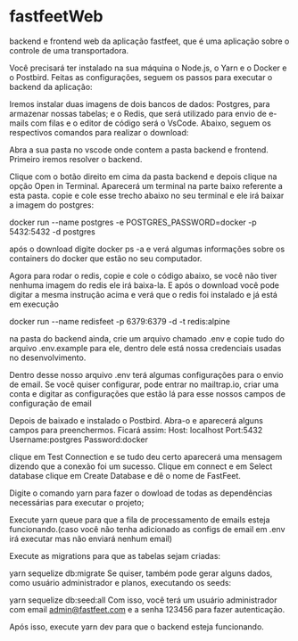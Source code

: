 # fastfeetWeb
backend e frontend web da aplicação fastfeet, que é uma aplicação sobre o controle de uma transportadora.

Você precisará ter instalado na sua máquina o Node.js, o Yarn e o Docker e o Postbird. Feitas as configurações, seguem os passos para executar o backend da aplicação:


Iremos instalar duas imagens de dois bancos de dados: Postgres, para armazenar nossas tabelas; e o Redis, que será utilizado para envio de e-mails com filas e o  editor de código será o VsCode. Abaixo, seguem os respectivos comandos para realizar o download:

Abra a sua pasta no vscode onde contem a pasta backend e frontend. Primeiro iremos resolver o backend.

Clique com o botão direito em cima da pasta backend e depois clique na opção Open in Terminal. Aparecerá um terminal na parte baixo referente a esta pasta.
copie e cole esse trecho abaixo no seu terminal e ele irá baixar a imagem do postgres:

docker run --name postgres -e POSTGRES_PASSWORD=docker -p 5432:5432 -d postgres

após o download digite docker ps -a e verá algumas informações sobre os containers do docker que estão no seu computador.

Agora para rodar o redis, copie e cole o código abaixo, se você não tiver nenhuma imagem do redis ele irá baixa-la. E após o download você pode digitar a mesma instrução acima e verá que o redis foi instalado e já está em execução

docker run --name redisfeet -p 6379:6379 -d -t redis:alpine

na pasta do backend ainda, crie um arquivo chamado .env e copie tudo do arquivo .env.example para ele, dentro dele está nossa credenciais usadas no desenvolvimento.

Dentro desse nosso arquivo .env terá algumas configurações para o envio de email. Se você quiser configurar, pode entrar no mailtrap.io, criar uma conta e digitar as configurações que estão lá para esse nossos campos de configuração de email

Depois de baixado e instalado o Postbird. Abra-o e aparecerá alguns campos para preenchermos.
Ficará assim:
 Host: localhost
 Port:5432
 Username:postgres
 Password:docker
 
 clique em Test Connection e se tudo deu certo aparecerá uma mensagem dizendo que a conexão foi um sucesso.
 Clique em connect e em Select database clique em Create Database e dê o nome de FastFeet.
 
Digite o comando yarn para fazer o dowload de todas as dependências necessárias para executar o projeto;

Execute yarn queue para que a fila de processamento de emails esteja funcionando.(caso você não tenha adicionado as configs de email em .env irá executar mas não enviará nenhum email)

Execute as migrations para que as tabelas sejam criadas:

yarn sequelize db:migrate
Se quiser, também pode gerar alguns dados, como usuário administrador e planos, executando os seeds:

yarn sequelize db:seed:all
Com isso, você terá um usuário administrador com email admin@fastfeet.com e a senha 123456 para fazer autenticação.

Após isso, execute yarn dev para que o backend esteja funcionando.
